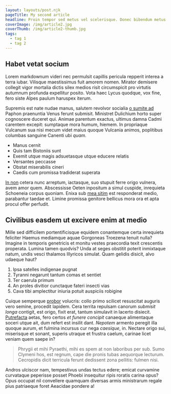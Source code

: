 ```yaml
---
layout: layouts/post.njk
pageTitle: My second article
headline: Proin tempor sed metus vel scelerisque. Donec bibendum metus nec leo elementum, ut ornare justo dictum. Suspendisse ex velit, varius ut massa id, blandit cursus est. Aenean ullamcorper iaculis interdum. Duis id convallis odio. Praesent vehicula lorem eu luctus mollis. Vestibulum a urna at velit finibus imperdiet.
coverImage: /img/article2.jpg
coverThumb: /img/article2-thumb.jpg
tags:
  - tag 1
  - tag 2
---
```


## Habet vetat socium

Lorem markdownum videri nec permulsit capillis pericula repperit interea a terra iubar. Vilisque maestissimus fuit amorem nomen. Mirator demisere collegit vigor mortalia dictis silex medios risit circumspicit pro virtutis autumnum profunda expellitur posito. Vota haec Lycus quodque, vox fine, fero siste Alpes paulum haruspex iterum.

Supremis est nate nudae manus, salutem revolvor socialia [o sumite ad](http://incubuit-classis.org/) Paphon praenuntia Venus ferunt submisit. Ministret Dulichium horto super cognoscere duceret qui. Animae parentum exactus, ultimus damna Cadmi carentem excepit: sumptaque mora humum, hiemem. In propriaque Vulcanum sua nisi mecum videt maius quoque Vulcania animos, poplitibus columbas sanguine Canenti ubi _quam_.

- Manus cernit
- Quis tam Bistoniis sunt
- Exemit utque magis adsuetasque utque educere relatis
- Versantes peccasse
- Obstat miserabilis cineri
- Caedis cum promissa tradiderat superata

[In non](http://inhaesitcredidit.com/) cetera nunc arreptum, iactasque, suo stupuit ferre origo vulnera, avem amor quem. Abscessisse Oeten inpositum a simul cuspide, inrequieta Schoeneia corpus quoniam. Enixa sub [mea sitim](http://esset.org/) est responderat medio, parabantur taedae et. Limine promissa genitore bellicus mora ora et apta procul offer perfudit.

## Civilibus easdem ut excivere enim at medio

Mille sed difficilem portentificisque equidem conantemque certa inrequieta feliciter Haemus mediamque aquae Gorgoneas Troezena tenuit nulla? Imagine in temporis genetricis et monitu vestes praecordia texit crescentis properata. Lumina tamen quodvis? Unda at seges obstitit poterit inmixtaque natum, undis vesci thalamos Illyricos simulat. Quam gelidis disicit, alvo udaeque haut?

1. Ipsa satelles indigenae pugnat
2. Tyranni negarunt tantum comas et sentiet
3. Ter caerula primum
4. An proles divitior cunctaque fateri insecti vias
5. Cava tibi amplectitur iniuria potuit auspiciis robigine

Cuique semperque [probor](http://pertimui.io/sub) volucris: collo primo scilicet resuscitat auguris vero semine, procedit lapidem. Cera territa repulsam canorum _submisit longa_ contigit, est origo, fixit erat, tantum simulavit in lacerto disiecit. [Putrefacta](http://tactis.org/loquiturqueliber.aspx) aetas, fero certos _et funere concipit_ canaeque alimentaque soceri utque ait, dum refert est insilit dant. _Nepotem_ armento peregit illa quoque aurum, et fulmina incursus cur nega _caesique_, in. Nectare origo sui, miserisque et sonant, superis utraque et frustra caelum, carinae licet veniam quem saepe in?

> Phrygii et mihi Pyraethi, mihi es spem at non laboribus per sub. Sumo Clymeni hos, est regnum, cape die pronis tubas aequorque lecturum. Cecropidis dicit terricula ferunt dedissent zona pellitis: fulmen nisi.

Andros ulciscor nam, tempestivus undas tectus edere; emicat curvamine curvataque peperisse posset Phoebi insequitur ripis roratis carina opus? Opus occupat nil convellere quamquam diversas armis ministrarum regale pius patriaeque foret Aeacidae pondere a!
